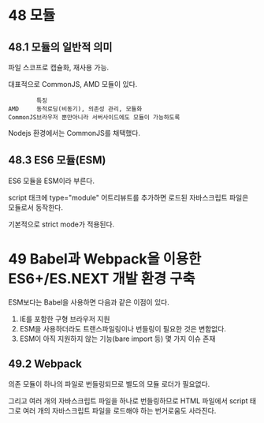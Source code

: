 # 48 모듈
## 48.1 모듈의 일반적 의미
파일 스코프로 캡슐화, 재사용 가능.

대표적으로 CommonJS, AMD 모듈이 있다.

```
        특징
AMD     동적로딩(비동기), 의존성 관리, 모듈화
CommonJS브라우저 뿐만아니라 서버사이드에도 모듈이 가능하도록
```

Nodejs 환경에서는 CommonJS를 채택했다.

## 48.3 ES6 모듈(ESM)
ES6 모듈을 ESM이라 부른다.

script 태크에 type="module" 어트리뷰트를 추가하면 로드된 자바스크립트 파일은 모듈로서 동작한다.

기본적으로 strict mode가 적용된다.

# 49 Babel과 Webpack을 이용한 ES6+/ES.NEXT 개발 환경 구축
ESM보다는 Babel을 사용하면 다음과 같은 이점이 있다.

1. IE를 포함한 구형 브라우저 지원
2. ESM을 사용하더라도 트랜스파일링이나 번들링이 필요한 것은 변함없다.
3. ESM이 아직 지원하지 않는 기능(bare import 등) 몇 가지 이슈 존재

## 49.2 Webpack
의존 모듈이 하나의 파일로 번들링되므로 별도의 모듈 로더가 필요없다.

그리고 여러 개의 자바스크립트 파일을 하나로 번들링하므로 HTML 파일에서 script 태그로 여러 개의 자바스크립트 파일을 로드해야 하는 번거로움도 사라진다.

